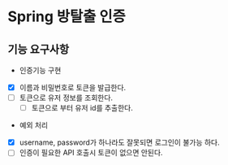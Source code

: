 # Spring 방탈출 인증

## 기능 요구사항
- 인증기능 구현
- [x] 이름과 비밀번호로 토큰을 발급한다.
- [ ] 토큰으로 유저 정보를 조회한다.
  - [ ] 토큰으로 부터 유저 id를 추출한다.
- 예외 처리
- [x] username, password가 하나라도 잘못되면 로그인이 불가능 하다.
- [ ] 인증이 필요한 API 호출시 토큰이 없으면 안된다.